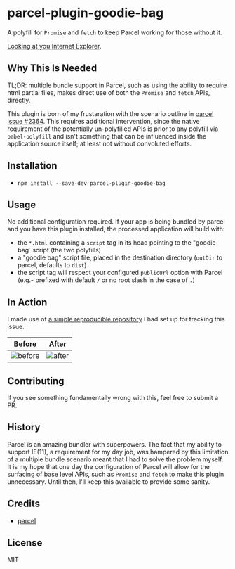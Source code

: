 # parcel-plugin-goodie-bag

A polyfill for `Promise` and `fetch` to keep Parcel working for those without it.

[Looking at you Internet Explorer](https://techcommunity.microsoft.com/t5/Windows-IT-Pro-Blog/The-perils-of-using-Internet-Explorer-as-your-default-browser/ba-p/331732).

## Why This Is Needed

TL;DR: multiple bundle support in Parcel, such as using the ability to require html partial files, makes direct use of both the `Promise` and `fetch` APIs, directly.

This plugin is born of my frustaration with the scenario outline in [parcel issue #2364](https://github.com/parcel-bundler/parcel/issues/2364). This requires additional intervention, since the native requirement of the potentially un-polyfilled APIs is prior to any polyfill via `babel-polyfill` and isn't something that can be influenced inside the application source itself; at least not without convoluted efforts.

## Installation

- `npm install --save-dev parcel-plugin-goodie-bag`

## Usage

No additional configuration required. If your app is being bundled by parcel and you have this plugin installed, the processed application will build with:

- the `*.html` containing a `script` tag in its head pointing to the "goodie bag` script (the two polyfills)
- a "goodie bag" script file, placed in the destination directory (`outDir` to parcel, defaults to `dist`)
- the script tag will respect your configured `publicUrl` option with Parcel (e.g.- prefixed with default `/` or no root slash in the case of `.`)

## In Action

I made use of [a simple reproducible repository](https://github.com/edm00se/parcel-ie11-issue-demo) I had set up for tracking this issue.

| Before                         | After                        |
|--------------------------------|------------------------------|
| ![before](assets/before.jpg)   | ![after](assets/after.jpg)   |

## Contributing

If you see something fundamentally wrong with this, feel free to submit a PR.

## History

Parcel is an amazing bundler with superpowers. The fact that my ability to support IE(11), a requirement for my day job, was hampered by this limitation of a multiple bundle scenario meant that I had to solve the problem myself. It is my hope that one day the configuration of Parcel will allow for the surfacing of base level APIs, such as `Promise` and `fetch` to make this plugin unnecessary. Until then, I'll keep this available to provide some sanity.

## Credits

- [parcel](https://parceljs.org/)

## License

MIT

